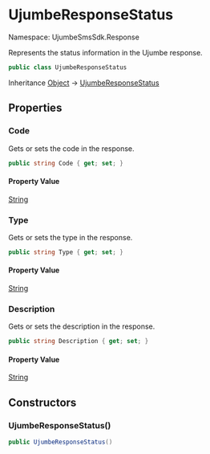 # UjumbeResponseStatus

Namespace: UjumbeSmsSdk.Response

Represents the status information in the Ujumbe response.

```csharp
public class UjumbeResponseStatus
```

Inheritance [Object](https://docs.microsoft.com/en-us/dotnet/api/system.object) → [UjumbeResponseStatus](./ujumbesmssdk.response.ujumberesponsestatus.md)

## Properties

### **Code**

Gets or sets the code in the response.

```csharp
public string Code { get; set; }
```

#### Property Value

[String](https://docs.microsoft.com/en-us/dotnet/api/system.string)<br>

### **Type**

Gets or sets the type in the response.

```csharp
public string Type { get; set; }
```

#### Property Value

[String](https://docs.microsoft.com/en-us/dotnet/api/system.string)<br>

### **Description**

Gets or sets the description in the response.

```csharp
public string Description { get; set; }
```

#### Property Value

[String](https://docs.microsoft.com/en-us/dotnet/api/system.string)<br>

## Constructors

### **UjumbeResponseStatus()**

```csharp
public UjumbeResponseStatus()
```
